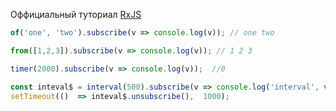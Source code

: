 Оффициальный туториал  [RxJS]([http://reactivex.io/rxjs/manual/tutorial.html](http://reactivex.io/rxjs/manual/tutorial.html))



```ts
of('one', 'two').subscribe(v => console.log(v)); // one two

from([1,2,3]).subscribe(v => console.log(v)); // 1 2 3

timer(2000).subscribe(v => console.log(v));  //0

const inteval$ = interval(500).subscribe(v => console.log('interval', v));  // каждые 500мс number++
setTimeout(()  => inteval$.unsubscribe(),  1000);
```

<!--stackedit_data:
eyJoaXN0b3J5IjpbMTQwMDU2NDExMiwtODEzMzU4MzYsLTE1ND
MxMjU2NDcsMTA2ODg2NTQ4Myw3MzA5OTgxMTZdfQ==
-->